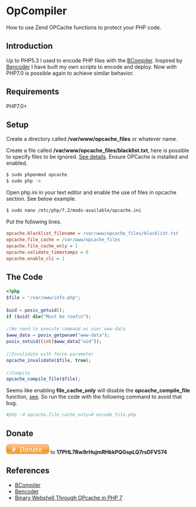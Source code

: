 # OpCompiler
How to use Zend OPCache functions to protect your PHP code.

## Introduction

Up to PHP5.3 I used to encode PHP files with the [BCompiler](https://pecl.php.net/package/bcompiler). Inspired by [Bencoder](http://bencoder.urdada.net/) I have built my own scripts to encode and deploy.
Now with PHP7.0 is possible again to achieve similar behavior.

## Requirements

PHP7.0+

## Setup

Create a directory called **/var/www/opcache_files** or whatever name.

Create a file called **/var/www/opcache_files/blacklist.txt**, here is possible to specify files to be ignored. [See details](http://php.net/manual/en/opcache.configuration.php#ini.opcache.blacklist-filename).
Ensure OPCache is installed and enabled.
```bash
$ sudo phpenmod opcache
$ sudo php -m
```
Open php.ini in your text editor and enable the use of files in opcache section. See below example.
```bash
$ sudo nano /etc/php/7.2/mods-available/opcache.ini
```
Put the following lines.
```ini
opcache.blacklist_filename = /var/www/opcache_files/blacklist.txt
opcache.file_cache = /var/www/opcache_files
opcache.file_cache_only = 1
opcache.validate_timestamps = 0
opcache.enable_cli = 1
```
## The Code
```php
<?php
$file = "/var/www/info.php";

$uid = posix_getuid();
if ($uid) die("Must be root\n");

//We need to execute command as user www-data
$www_data = posix_getpwnam("www-data");
posix_setuid((int)$www_data["uid"]);

//Invalidate with force parameter
opcache_invalidate($file, true);

//Compile 
opcache_compile_file($file);
```
Seems like enabling **file_cache_only** will disable the **opcache_compile_file** function, [see](https://bugs.php.net/bug.php?id=72199). So run the code with the following command to avoid that bug.
```bash
#php -d opcache.file_cache_only=0 encode_file.php
```

## Donate

<img src='donate.png' height='26' /> to **17PHL7Rw9rHujmRHkkPQGspLQ7rsDFV574**

## References

- [BCompiler](https://pecl.php.net/package/bcompiler)
- [Bencoder](http://bencoder.urdada.net/)
- [Binary Webshell Through OPcache in PHP 7](http://gosecure.net/2016/04/27/binary-webshell-through-opcache-in-php-7/)


